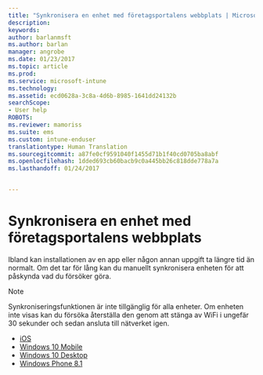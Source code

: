 ```yaml
---
title: "Synkronisera en enhet med företagsportalens webbplats | Microsoft Docs"
description: 
keywords: 
author: barlanmsft
ms.author: barlan
manager: angrobe
ms.date: 01/23/2017
ms.topic: article
ms.prod: 
ms.service: microsoft-intune
ms.technology: 
ms.assetid: ecd0628a-3c8a-4d6b-8985-1641dd24132b
searchScope:
- User help
ROBOTS: 
ms.reviewer: mamoriss
ms.suite: ems
ms.custom: intune-enduser
translationtype: Human Translation
ms.sourcegitcommit: a87fe0cf9591040f1455d71b1f40cd0705ba8abf
ms.openlocfilehash: 1dded693cb60bacb9c0a445bb26c818dde778a7a
ms.lasthandoff: 01/24/2017


---
```



# <a name="sync-your-device-with-the-company-portal-website"></a>Synkronisera en enhet med företagsportalens webbplats

Ibland kan installationen av en app eller någon annan uppgift ta längre tid än normalt. Om det tar för lång kan du manuellt synkronisera enheten för att påskynda vad du försöker göra.

> [!Note]
> Synkroniseringsfunktionen är inte tillgänglig för alla enheter. Om enheten inte visas kan du försöka återställa den genom att stänga av WiFi i ungefär 30 sekunder och sedan ansluta till nätverket igen.

* [iOS](sync-your-device-manually-ios.md)
* [Windows 10 Mobile](sync-your-device-manually-windows.md#windows-10-mobile)
* [Windows 10 Desktop](sync-your-device-manually-windows.md#windows-10-desktop)
* [Windows Phone 8.1](sync-your-device-manually-windows.md#windows-phone-81)

